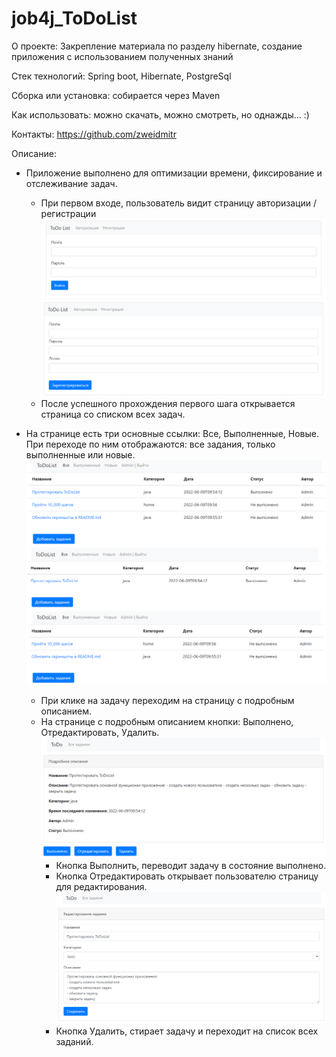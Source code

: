 # job4j_ToDoList

О проекте: Закрепление материала по разделу hibernate, создание приложения с использованием полученных знаний

Стек технологий:
Spring boot, Hibernate, PostgreSql

Сборка или установка:
собирается через Maven

Как использовать: можно скачать, можно смотреть, но однажды... :)

Контакты: https://github.com/zweidmitr

Описание:
- Приложение выполнено для оптимизации времени, фиксирование и отслеживание задач.
  - При первом входе, пользователь видит страницу авторизации / регистрации
  ![001_login.PNG](src/main/resources/img/001_login.PNG)
  ![002_registration.PNG](src/main/resources/img/002_registration.PNG)
  - После успешного прохождения первого шага открывается страница со списком всех задач.
- На странице есть три основные ссылки: Все, Выполненные, Новые.
  При переходе по ним отображаются: все задания, только выполненные или новые.
  ![003_items.PNG](src/main/resources/img/003_items.PNG)
  ![004_itemsALL.PNG](src/main/resources/img/004_items_ALL.PNG)
  ![005_items_NEW.PNG](src/main/resources/img/005_items_NEW.PNG)

   - При клике на задачу переходим на страницу с подробным описанием.
   - На странице с подробным описанием кнопки: Выполнено, Отредактировать, Удалить.
   ![006_description.PNG](src/main/resources/img/006_description.PNG)
     - Кнопка Выполнить, переводит задачу в состояние выполнено.
     - Кнопка Отредактировать открывает пользователю  страницу для редактирования.
     ![007_update.PNG](src/main/resources/img/007_update.PNG)
     - Кнопка Удалить, стирает задачу и переходит на список всех заданий.